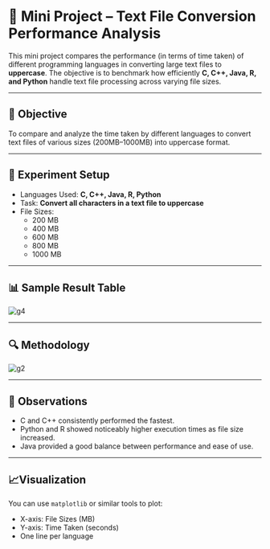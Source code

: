 
# 🚀 Mini Project – Text File Conversion Performance Analysis

This mini project compares the performance (in terms of time taken) of different programming languages in converting large text files to **uppercase**. The objective is to benchmark how efficiently **C, C++, Java, R, and Python** handle text file processing across varying file sizes.

---

## 📌 Objective

To compare and analyze the time taken by different languages to convert text files of various sizes (200MB–1000MB) into uppercase format.

---

## 🧪 Experiment Setup

- Languages Used: **C, C++, Java, R, Python**
- Task: **Convert all characters in a text file to uppercase**
- File Sizes:  
  - 200 MB  
  - 400 MB  
  - 600 MB  
  - 800 MB  
  - 1000 MB

---

## 📊 Sample Result Table

![g4](https://github.com/user-attachments/assets/78d72a47-97f4-4d02-9ab6-e7474c784a2f)


---

## 🔍 Methodology

![g2](https://github.com/user-attachments/assets/11823075-7f08-433a-836f-26e1db28fc96)


---

## 🧠 Observations

- C and C++ consistently performed the fastest.
- Python and R showed noticeably higher execution times as file size increased.
- Java provided a good balance between performance and ease of use.

---

## 📈Visualization

You can use `matplotlib` or similar tools to plot:

- X-axis: File Sizes (MB)
- Y-axis: Time Taken (seconds)
- One line per language



